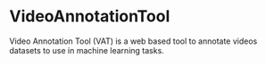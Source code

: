 # VideoAnnotationTool
Video Annotation Tool (VAT) is a web based tool to annotate videos datasets to use in machine learning tasks. 
